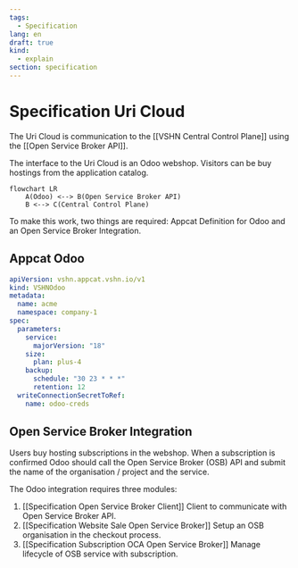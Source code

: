 ```yaml
---
tags:
  - Specification
lang: en
draft: true
kind:
  - explain
section: specification
---
```

# Specification Uri Cloud

The Uri Cloud is communication to the [[VSHN Central Control Plane]] using the [[Open Service Broker API]].

The interface to the Uri Cloud is an Odoo webshop. Visitors can be buy hostings from the application catalog.

```mermaid
flowchart LR
    A(Odoo) <--> B(Open Service Broker API)
    B <--> C(Central Control Plane)
```

To make this work, two things are required: Appcat Definition for Odoo and an Open Service Broker Integration.
## Appcat Odoo

```yaml
apiVersion: vshn.appcat.vshn.io/v1
kind: VSHNOdoo
metadata:
  name: acme
  namespace: company-1
spec:
  parameters:
    service:
      majorVersion: "18"
    size:
      plan: plus-4
    backup:
      schedule: "30 23 * * *"
      retention: 12
  writeConnectionSecretToRef:
    name: odoo-creds
```

## Open Service Broker Integration

Users buy hosting subscriptions in the webshop. When a subscription is confirmed Odoo should call the Open Service Broker (OSB) API and submit the name of the organisation / project and the service.

The Odoo integration requires three modules:

 1. [[Specification Open Service Broker Client]] Client to communicate with Open Service Broker API.
 2. [[Specification Website Sale Open Service Broker]] Setup an OSB organisation in the checkout process.
 3. [[Specification Subscription OCA Open Service Broker]] Manage lifecycle of OSB service with subscription.
